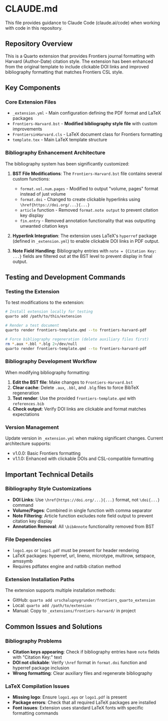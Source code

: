 # CLAUDE.md

This file provides guidance to Claude Code (claude.ai/code) when working with code in this repository.

## Repository Overview

This is a Quarto extension that provides Frontiers journal formatting with Harvard (Author-Date) citation style. The extension has been enhanced from the original template to include clickable DOI links and improved bibliography formatting that matches Frontiers CSL style.

## Key Components

### Core Extension Files
- `_extension.yml` - Main configuration defining the PDF format and LaTeX packages
- `Frontiers-Harvard.bst` - **Modified bibliography style file** with custom improvements
- `FrontiersinHarvard.cls` - LaTeX document class for Frontiers formatting
- `template.tex` - Main LaTeX template structure

### Bibliography Enhancement Architecture
The bibliography system has been significantly customized:

1. **BST File Modifications**: The `Frontiers-Harvard.bst` file contains several custom functions:
   - `format.vol.num.pages` - Modified to output "volume, pages" format instead of just volume
   - `format.doi` - Changed to create clickable hyperlinks using `\href{https://doi.org/...}{...}`
   - `article` function - Removed `format.note output` to prevent citation key display
   - `fin.entry` - Removed annotation functionality that was outputting unwanted citation keys

2. **Hyperlink Integration**: The extension uses LaTeX's `hyperref` package (defined in `_extension.yml`) to enable clickable DOI links in PDF output.

3. **Note Field Handling**: Bibliography entries with `note = {Citation Key: ...}` fields are filtered out at the BST level to prevent display in final output.

## Testing and Development Commands

### Testing the Extension
To test modifications to the extension:

```bash
# Install extension locally for testing
quarto add /path/to/this/extension

# Render a test document
quarto render frontiers-template.qmd --to frontiers-harvard-pdf

# Force bibliography regeneration (delete auxiliary files first)
rm *.aux *.bbl *.blg 2>/dev/null
quarto render frontiers-template.qmd --to frontiers-harvard-pdf
```

### Bibliography Development Workflow
When modifying bibliography formatting:

1. **Edit the BST file**: Make changes to `Frontiers-Harvard.bst`
2. **Clear cache**: Delete `.aux`, `.bbl`, and `.blg` files to force BibTeX regeneration
3. **Test render**: Use the provided `frontiers-template.qmd` with `references.bib`
4. **Check output**: Verify DOI links are clickable and format matches expectations

### Version Management
Update version in `_extension.yml` when making significant changes. Current architecture supports:
- v1.0.0: Basic Frontiers formatting
- v1.1.0: Enhanced with clickable DOIs and CSL-compatible formatting

## Important Technical Details

### Bibliography Style Customizations
- **DOI Links**: Use `\href{https://doi.org/...}{...}` format, not `\doi{...}` command
- **Volume/Pages**: Combined in single function with comma separator
- **Note Filtering**: Article function excludes note field output to prevent citation key display
- **Annotation Removal**: All `\bibAnnote` functionality removed from BST

### File Dependencies
- `logo1.eps` or `logo1.pdf` must be present for header rendering
- LaTeX packages: hyperref, url, lineno, microtype, multirow, setspace, amssymb
- Requires pdflatex engine and natbib citation method

### Extension Installation Paths
The extension supports multiple installation methods:
- GitHub: `quarto add urschalupnygrunder/frontiers_quarto_extension`
- Local: `quarto add /path/to/extension`
- Manual: Copy to `_extensions/frontiers-harvard/` in project

## Common Issues and Solutions

### Bibliography Problems
- **Citation keys appearing**: Check if bibliography entries have `note` fields with "Citation Key:" text
- **DOI not clickable**: Verify `\href` format in `format.doi` function and hyperref package inclusion
- **Wrong formatting**: Clear auxiliary files and regenerate bibliography

### LaTeX Compilation Issues
- **Missing logo**: Ensure `logo1.eps` or `logo1.pdf` is present
- **Package errors**: Check that all required LaTeX packages are installed
- **Font issues**: Extension uses standard LaTeX fonts with specific formatting commands